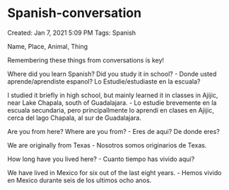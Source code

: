 # Spanish-conversation

Created: Jan 7, 2021 5:09 PM
Tags: Spanish

Name, Place, Animal, Thing

Remembering these things from conversations is key!

Where did you learn Spanish? Did you study it in school? - Donde usted aprende/aprendiste espanol? Lo Estudie/estudiaste en la escuala?

I studied it briefly in high school, but mainly learned it in classes in Ajijic, near Lake Chapala, south of Guadalajara. - Lo estudie brevemente en la escuala secundaria, pero principallmente lo aprendi en clases en Ajijic, cerca del lago Chapala, al sur de Guadalajara.

Are you from here? Where are you from? - Eres de aqui? De donde eres?

We are originally from Texas - Nosotros somos originarios de Texas.

How long have you lived here? - Cuanto tiempo has vivido aqui?

We have lived in Mexico for six out of the last eight years. - Hemos vivido en Mexico durante seis de los ultimos ocho anos.